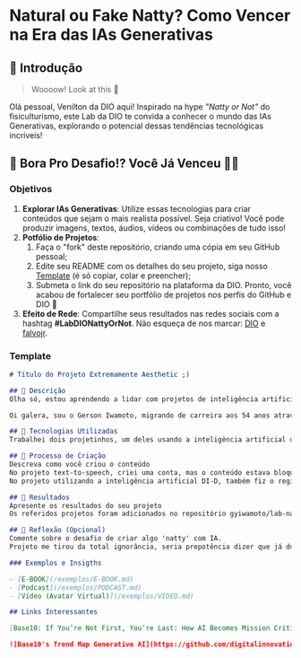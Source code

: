 # Natural ou Fake Natty? Como Vencer na Era das IAs Generativas

## 🚀 Introdução

> Woooow! Look at this 👀

Olá pessoal, Venilton da DIO aqui! Inspirado na hype _"Natty or Not"_ do fisiculturismo, este Lab da DIO te convida a conhecer o mundo das IAs Generativas, explorando o potencial dessas tendências tecnológicas incríveis!

## 🎯 Bora Pro Desafio!? Você Já Venceu 💪🤓

### Objetivos

1. **Explorar IAs Generativas**: Utilize essas tecnologias para criar conteúdos que sejam o mais realista possível. Seja criativo! Você pode produzir imagens, textos, áudios, vídeos ou combinações de tudo isso!
1. **Potfólio de Projetos**:
    1. Faça o "fork" deste repositório, criando uma cópia em seu GitHub pessoal;
    2. Edite seu README com os detalhes do seu projeto, siga nosso [Template](#template) (é só copiar, colar e preencher);
    3. Submeta o link do seu repositório na plataforma da DIO. Pronto, você acabou de fortalecer seu portfólio de projetos nos perfis do GitHub e DIO 🚀
1. **Efeito de Rede**: Compartilhe seus resultados nas redes sociais com a hashtag **#LabDIONattyOrNot**. Não esqueça de nos marcar: [DIO](https://www.linkedin.com/school/dio-makethechange) e [falvojr](https://www.linkedin.com/in/falvojr).

### Template

```markdown
# Título do Projeto Extremamente Aesthetic ;)

## 📒 Descrição
Olha só, estou aprendendo a lidar com projetos de inteligência artificial 👀

Oi galera, sou o Gerson Iwamoto, migrando de carreira aos 54 anos através da DIO! Como desafio, gerei um video usando a inteligência artificial disponibilizada pela DI-D.

## 🤖 Tecnologias Utilizadas
Trabalhei dois projetinhos, um deles usando a inteligência artificial da elevenlabs, usando a ferramenta text-to-speech, fiz uma apresentação pessoal. O segundo projeto foi uma super rápida utilização de um avatar baseado em uma foto minha, gerar um vídeo falando a transcrição breve de um pequeno texto (o site limita a 10 palavras na versão gratuita).

## 🧐 Processo de Criação
Descreva como você criou o conteúdo
No projeto text-to-speech, criei uma conta, mas o conteúdo estava bloqueado para meu email, acabei gerando um temp-mail, onde consegui gerar o speech a partir de um texto digitado de uma apresentação pessoal, falando meu nome, idade, formações, experiência profissional e migração de carreira para T.I.
No projeto utilizando a inteligência artificial DI-D, também fiz o registro de conta gmail, tirei uma foto, gerei um texto (limitado a 10 palavras pela versão gratuita), e a IA inseriu uma boca que se articulava enquanto reproduzia em audio o texto descrito.

## 🚀 Resultados
Apresente os resultados do seu projeto
Os referidos projetos foram adicionados no repositório gyiwamoto/lab-natty-or-not.

## 💭 Reflexão (Opcional)
Comente sobre o desafio de criar algo 'natty' com IA.
Projeto me tirou da total ignorância, seria prepotência dizer que já domino o assunto, mas foi muito divertido produzir os conteúdos, espero ter condições de criar conteúdos interessantes e úteis com o conhecimento adquirido nesse curso.

### Exemplos e Insigths

- [E-BOOK](/exemplos/E-BOOK.md)
- [Podcast](/exemplos/PODCAST.md)
- [Vídeo (Avatar Virtual)](/exemplos/VIDEO.md)

## Links Interessantes

[Base10: If You’re Not First, You’re Last: How AI Becomes Mission Critical](https://base10.vc/post/generative-ai-mission-critical/)

![Base10's Trend Map Generative AI](https://github.com/digitalinnovationone/lab-natty-or-not/assets/730492/f4df26e8-f8f7-4419-8252-c69d73ea930c)
